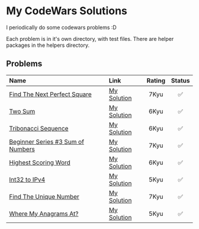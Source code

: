 # My CodeWars Solutions
I periodically do some codewars problems :D

Each problem is in it's own directory, with test files. There are helper packages in the helpers directory.

## Problems

| Name | Link | Rating | Status |
| :--- | :--- | :----: | :----: |
| [Find The Next Perfect Square](https://www.codewars.com/kata/56269eb78ad2e4ced1000013) | [My Solution](./Katas/nextperfectsquare) | 7Kyu | ✅ |
| [Two Sum](https://www.codewars.com/kata/52c31f8e6605bcc646000082) | [My Solution](./Katas/twosum/) | 6Kyu | ✅ |
| [Tribonacci Sequence](https://www.codewars.com/kata/556deca17c58da83c00002db) | [My Solution](./Katas/tribonaccisequence/) | 6Kyu | ✅ |
| [Beginner Series #3 Sum of Numbers](https://www.codewars.com/kata/55f2b110f61eb01779000053) | [My Solution](./Katas/sumofnumbers/) | 7Kyu | ✅ |
| [Highest Scoring Word](https://www.codewars.com/kata/57eb8fcdf670e99d9b000272) | [My Solution](./Katas/highestscoreword/) | 6Kyu | ✅ |
| [Int32 to IPv4](https://www.codewars.com/kata/52e88b39ffb6ac53a400022e) | [My Solution](./Katas/int32toipv4/) | 5Kyu | ✅ |
| [Find The Unique Number](https://www.codewars.com/kata/585d7d5adb20cf33cb000235) | [My Solution](./Katas/finduniquenumber/) | 7Kyu | ✅ |
| [Where My Anagrams At?](https://www.codewars.com/kata/523a86aa4230ebb5420001e1) | [My Solution](./Katas/wheremyanagrams/) | 5Kyu | ✅ |


<!-- 🚧 -->
<!--| [Name](Link) | [My Solution](./Katas/) | 7Kyu | ✅ | -->
